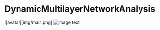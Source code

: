 # DynamicMultilayerNetworkAnalysis

![avatar][img/main.png]
![Image text](https://github.com/hqw15/DynamicMultilayerNetworkAnalysis/img/main.png)
